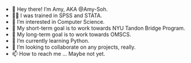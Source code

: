 - 👋 Hey there! I’m Amy, AKA @Amy-Soh.
- 👩‍💻 I was trained in SPSS and STATA.
- 👀 I’m interested in Computer Science.
- 🎯 My short-term goal is to work towards NYU Tandon Bridge Program.
- 📌 My long-term goal is to work towards OMSCS.
- 🌱 I’m currently learning Python.
- 💞️ I’m looking to collaborate on any projects, really.
- 📫 How to reach me ... Maybe not yet.

<!---
Amy-Soh/Amy-Soh is a ✨ special ✨ repository because its `README.md` (this file) appears on your GitHub profile.
You can click the Preview link to take a look at your changes.
--->
